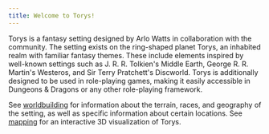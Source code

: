 ```yaml
---
title: Welcome to Torys!
---
```


Torys is a fantasy setting designed by Arlo Watts in collaboration with the community. The setting exists on the ring-shaped planet Torys, an inhabited realm with familiar fantasy themes. These include elements inspired by well-known settings such as J. R. R. Tolkien's Middle Earth, George R. R. Martin's Westeros, and Sir Terry Pratchett's Discworld. Torys is additionally designed to be used in role-playing games, making it easily accessible in Dungeons & Dragons or any other role-playing framework.

See [worldbuilding](worldbuilding/) for information about the terrain, races, and geography of the setting, as well as specific information about certain locations. See [mapping](mapping/) for an interactive 3D visualization of Torys.

